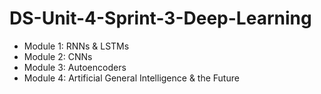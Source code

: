 # DS-Unit-4-Sprint-3-Deep-Learning

* Module 1: RNNs & LSTMs
* Module 2: CNNs
* Module 3: Autoencoders
* Module 4: Artificial General Intelligence & the Future
